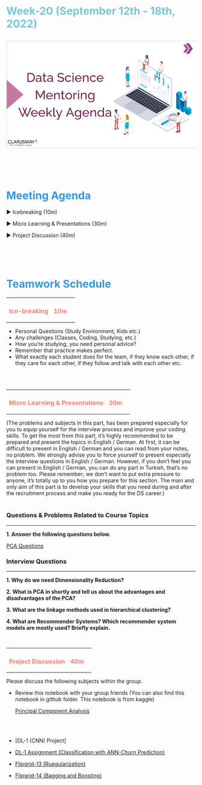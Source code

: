 <h1><strong><span style="color: #77C8D5;">Week-20 (September 12th - 18th, 2022)</strong></span>

![logo](ds_agenda_logo.png)

<br>

<h1><strong><span style="color: #3498DB;">Meeting Agenda</strong></h1></span>

<span class="c16 c30">▶ </span><span
class="c42 c82">Icebreaking (10m)</span><span class="c16 c23"> </span>

<span class="c16 c30">▶ </span><span
class="c42 c82">Micro Learning & Presentations (30m)</span><span class="c46 c42 c48"> </span>

<span class="c30">▶ </span><span class="c46 c48 c42">Project Discussion (40m)</span>

<br>
<br>
<br>

<div style="page-break-after: always;"></div>

<h1><strong><span style="color: #3498DB;">Teamwork Schedule</strong></h1></span>

<table style= "width:100%;">
                <tr>
                <td style="color: #FA8072; text-align:left "><h3><strong><p>Ice-breaking</td>
                <td style="color: #FA8072; text-align:right;"><h3><strong><p>10m</p><td>                </tr>
</table>

- Personal Questions (Study Environment, Kids etc.) 
- Any challenges (Classes, Coding, Studying, etc.) 
- How you’re studying, you need personal advice? 
- Remember that practice makes perfect. 
- What exactly each student does for the team, if they know each other, if they care for each other, if they follow and talk with each other etc. 

<br>
<br>

<table style= "width:100%;">
                <tr>
                <td style="color: #FA8072; text-align:left "><h3><strong><p>Micro Learning & Presentations</td>
                <td style="color: #FA8072; text-align:right;"><h3><strong><p>30m</p><td>                </tr>
</table>
(The problems and subjects in this part, has been prepared especially for you to equip yourself for the interview process and improve your coding skills.
To get the most from this part, it’s highly recommended to be prepared and present the topics in English / German.
At first, it can be difficult to present in English / German and you can read from your notes, no problem.
We strongly advise you to force yourself to present especially the interview questions in English / German.
However, if you don’t feel you can present in English / German, you can do any part in Turkish, that’s no problem too.
Please remember; we don’t want to put extra pressure to anyone, it’s totally up to you how you prepare for this section.
The main and only aim of this part is to develop your skills that you need during and after the recruitment process and make you ready for the DS career.)
<br><br>


<h3><strong>Questions & Problems Related to Course Topics</strong></h4>
<hr>

**1. Answer the following questions below.**

[PCA Questions](https://github.com/clarusway/DS-DE-0222-Students/blob/main/2-%20Weekly%20Agendas/Week_20/PCA-questions-teamlead.pdf)


<h3><strong>Interview Questions</strong></h4>
<hr>

**1. Why do we need Dimensionality Reduction?**

**2. What is PCA in shortly and tell us about the advantages and disadvantages of the PCA?**

**3. What are the linkage methods used in hierarchical clustering?**
      
**4. What are Recommender Systems? Which recommender system models are mostly used? Briefly explain.**


<br>
<table style= "width:100%;">
                <tr>
                <td style="color: #FA8072; text-align:left "><h3><strong><p>Project Discussion</td>
                <td style="color: #FA8072; text-align:right;"><h3><strong><p>40m</p><td>                </tr>
                
</table>

Please discuss the following subjects within the group.

- Review this notebook with your group friends (You can also find this notebook in github folder. This notebook is from kaggle)
                  
  [Principal Component Analysis](https://www.kaggle.com/code/ryanholbrook/principal-component-analysis)
                  
<br>
<br>

- [DL-1 (CNN) Project] <br> 
                  
- [DL-1 Assignment (Classification with ANN-Churn Prediction)](https://lms.clarusway.com/mod/assign/view.php?id=26067) <br> 

- [Flipgrid-13 (Ruegularization)](https://flip.com/d2b1fd57)   

- [Flipgrid-14 (Bagging and Boosting)](https://flip.com/5ed8f1a2)   


